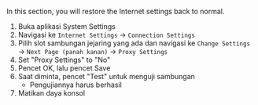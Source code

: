 In this section, you will restore the Internet settings back to normal.

1. Buka aplikasi System Settings
2. Navigasi ke `Internet Settings` -> `Connection Settings`
3. Pilih slot sambungan jejaring yang ada dan navigasi ke `Change Settings` -> `Next Page (panah kanan)` -> `Proxy Settings`
4. Set "Proxy Settings" to "No"
5. Pencet OK, lalu pencet Save
6. Saat diminta, pencet "Test" untuk menguji sambungan
   - Pengujiannya harus berhasil
7. Matikan daya konsol
